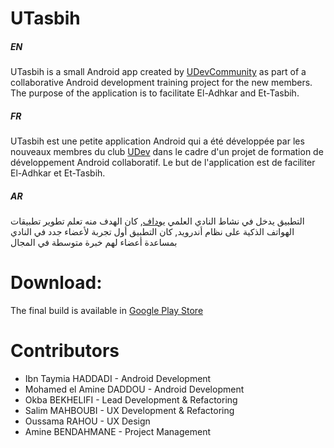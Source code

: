 # UTasbih

##### EN
UTasbih is a small Android app created by [UDevCommunity](https://www.facebook.com/UDevCommunity/) as part of a collaborative Android development training project for the new members. The purpose of the application is to facilitate El-Adhkar and Et-Tasbih.

##### FR
UTasbih est une petite application Android qui a été développée par les nouveaux membres du club [UDev](https://www.facebook.com/UDevCommunity/) dans le cadre d'un projet de formation de développement Android collaboratif. Le but de l'application est de faciliter El-Adhkar et Et-Tasbih. 

##### AR 
التطبيق يدخل في نشاط النادي العلمي [يوداف](https://www.facebook.com/UDevCommunity/), كان الهدف منه تعلم تطوير تطبيقات الهواتف الذكية على نظام أندرويد, كان التطبيق أول تجربة لأعضاء جدد في النادي بمساعدة أعضاء لهم خبرة متوسطة في المجال

# Download:
The final build is available in [Google Play Store](https://goo.gl/MUVDAK)

# Contributors
- Ibn Taymia HADDADI - Android Development
- Mohamed el Amine DADDOU - Android Development
- Okba BEKHELIFI - Lead Development & Refactoring
- Salim MAHBOUBI - UX Development & Refactoring
- Oussama RAHOU - UX Design
- Amine BENDAHMANE - Project Management
